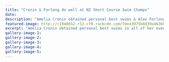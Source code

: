 ```yaml
---
title: "Cronin & Forlong do well at NZ Short Course Swim Champs"
date: 
description: "Amelia Cronin obtained personal best swims & Alex Forlong maintained her 16-yr-old national rankings at the NZ Short Course Swimming Champs..."
featured-image: http://c1940652.r52.cf0.rackcdn.com/59e43975b8d39a463b0002be/Swimming-NZ-logo.jpg
excerpt: "Amelia Cronin obtained personal best swims in all of her events & Alex Forlong maintained her 16-yr-old national rankings of 11th in the 400m IM & 12th in the 200m butterfly at the NZ Short Course Swimming Champs in Auckland, 3-7 October 2017."
gallery-image-1: 
gallery-image-2: 
gallery-image-3: 
gallery-image-4: 
gallery-image-5: 
---
```

